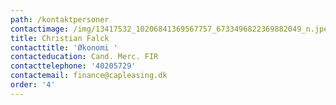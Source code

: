 ```yaml
---
path: /kontaktpersoner
contactimage: /img/13417532_10206841369567757_6733496822369882049_n.jpeg
title: Christian Falck
contacttitle: 'Økonomi '
contacteducation: Cand. Merc. FIR
contacttelephone: '40205729'
contactemail: finance@capleasing.dk
order: '4'
---
```


